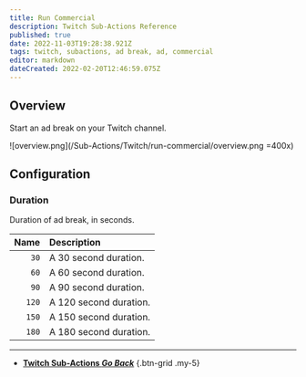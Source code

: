 ```yaml
---
title: Run Commercial
description: Twitch Sub-Actions Reference
published: true
date: 2022-11-03T19:28:38.921Z
tags: twitch, subactions, ad break, ad, commercial
editor: markdown
dateCreated: 2022-02-20T12:46:59.075Z
---
```


## Overview
Start an ad break on your Twitch channel.

![overview.png](/Sub-Actions/Twitch/run-commercial/overview.png =400x)

## Configuration
### Duration
Duration of ad break, in seconds.

Name | Description
----:|:------------
`30` | A 30 second duration.
`60` | A 60 second duration.
`90` | A 90 second duration.
`120` | A 120 second duration.
`150` | A 150 second duration.
`180` | A 180 second duration.

---

- [<i class="mdi mdi-chevron-left"></i>**Twitch Sub-Actions *Go Back***](/Sub-Actions/Twitch)
{.btn-grid .my-5}